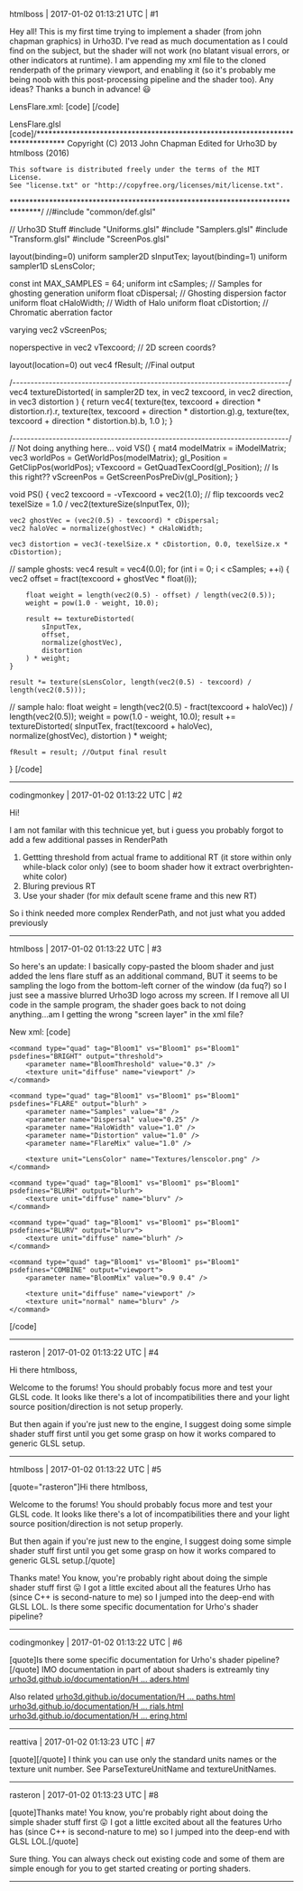htmlboss | 2017-01-02 01:13:21 UTC | #1

Hey all! This is my first time trying to implement a shader (from john chapman graphics) in Urho3D. I've read as much documentation as I could find on the subject, but the shader will not work (no blatant visual errors, or other indicators at runtime). I am appending my xml file to the cloned renderpath of the primary viewport, and enabling it (so it's probably me being noob with this post-processing pipeline and the shader too). Any ideas? Thanks a bunch in advance!  :smiley: 

LensFlare.xml:
[code]
<renderpath>
	<command  type="quad" tag="LensFlare" vs="LensFlare" ps="LensFlare" output="viewport" blend="add" enabled="true">
		<parameter name="Samples" value="8" />
		<parameter name="Dispersal" value="0.25" />
		<parameter name="HaloWidth" value="1.0" />
		<parameter name="Distortion" value="1.0" />
		<texture unit="InputTex" name="viewport" />
		<texture unit="LensColor" name="Textures/lenscolor.png" />
	</command>
</renderpath>
[/code]

LensFlare.glsl
[code]/*******************************************************************************
	Copyright (C) 2013 John Chapman
	Edited for Urho3D by htmlboss (2016)

	This software is distributed freely under the terms of the MIT License.
	See "license.txt" or "http://copyfree.org/licenses/mit/license.txt".
*******************************************************************************/
//#include "common/def.glsl"

// Urho3D Stuff
#include "Uniforms.glsl"
#include "Samplers.glsl"
#include "Transform.glsl"
#include "ScreenPos.glsl"

layout(binding=0) uniform sampler2D sInputTex;
layout(binding=1) uniform sampler1D sLensColor;

const int MAX_SAMPLES = 64;
uniform int cSamples; // Samples for ghosting generation
uniform float cDispersal; // Ghosting dispersion factor
uniform float cHaloWidth; // Width of Halo
uniform float cDistortion; // Chromatic aberration factor

varying vec2 vScreenPos;

noperspective in vec2 vTexcoord; // 2D screen coords?

layout(location=0) out vec4 fResult; //Final output

/*----------------------------------------------------------------------------*/
vec4 textureDistorted(
	in sampler2D tex, 
	in vec2 texcoord, 
	in vec2 direction,
	in vec3 distortion 
) {
	return vec4(
		texture(tex, texcoord + direction * distortion.r).r,
		texture(tex, texcoord + direction * distortion.g).g,
		texture(tex, texcoord + direction * distortion.b).b,
		1.0
	);
}

/*----------------------------------------------------------------------------*/
// Not doing anything here...
void VS() {
	mat4 modelMatrix = iModelMatrix;
    vec3 worldPos = GetWorldPos(modelMatrix);
    gl_Position = GetClipPos(worldPos);
    vTexcoord = GetQuadTexCoord(gl_Position); // Is this right??
    vScreenPos = GetScreenPosPreDiv(gl_Position);
}

void PS() {
	vec2 texcoord = -vTexcoord + vec2(1.0); // flip texcoords
	vec2 texelSize = 1.0 / vec2(textureSize(sInputTex, 0));
	
	vec2 ghostVec = (vec2(0.5) - texcoord) * cDispersal;
	vec2 haloVec = normalize(ghostVec) * cHaloWidth;
	
	vec3 distortion = vec3(-texelSize.x * cDistortion, 0.0, texelSize.x * cDistortion);

// sample ghosts:
	vec4 result = vec4(0.0);
	for (int i = 0; i < cSamples; ++i) {
		vec2 offset = fract(texcoord + ghostVec * float(i));
		
		float weight = length(vec2(0.5) - offset) / length(vec2(0.5));
		weight = pow(1.0 - weight, 10.0);
	
		result += textureDistorted(
			sInputTex,
			offset,
			normalize(ghostVec),
			distortion
		) * weight;
	}
	
	result *= texture(sLensColor, length(vec2(0.5) - texcoord) / length(vec2(0.5)));

//	sample halo:
	float weight = length(vec2(0.5) - fract(texcoord + haloVec)) / length(vec2(0.5));
	weight = pow(1.0 - weight, 10.0);
	result += textureDistorted(
		sInputTex,
		fract(texcoord + haloVec),
		normalize(ghostVec),
		distortion
	) * weight;
	
	fResult = result; //Output final result
}
[/code]

-------------------------

codingmonkey | 2017-01-02 01:13:22 UTC | #2

Hi!

I am not familar with this technicue yet, but i guess you probably forgot to add a few additional passes in RenderPath

1. Gettting threshold from actual frame to additional RT (it store within only while-black color only) (see to boom shader how it extract overbrighten-white color)
2. Bluring previous RT 
3. Use your shader (for mix default scene frame and this new RT)

So i think needed more complex RenderPath, and not just what you added previously

-------------------------

htmlboss | 2017-01-02 01:13:22 UTC | #3

So here's an update: I basically copy-pasted the bloom shader and just added the lens flare stuff as an additional command, BUT it seems to be sampling the logo from the bottom-left corner of the window (da fuq?) so I just see a massive blurred Urho3D logo across my screen. If I remove all UI code in the sample program, the shader goes back to not doing anything...am I getting the wrong "screen layer" in the xml file?

New xml:
[code]
<renderpath>
    <rendertarget name="blurv" tag="Bloom1" sizedivisor="4 4" format="rgb" filter="true" />
    <rendertarget name="blurh" tag="Bloom1" sizedivisor="4 4" format="rgb" filter="true" />
    <rendertarget name="threshold" tag="Bloom1" />
    
    <command type="quad" tag="Bloom1" vs="Bloom1" ps="Bloom1" psdefines="BRIGHT" output="threshold">
        <parameter name="BloomThreshold" value="0.3" />
        <texture unit="diffuse" name="viewport" />
    </command>

    <command type="quad" tag="Bloom1" vs="Bloom1" ps="Bloom1" psdefines="FLARE" output="blurh" >
        <parameter name="Samples" value="8" />
        <parameter name="Dispersal" value="0.25" />
        <parameter name="HaloWidth" value="1.0" />
        <parameter name="Distortion" value="1.0" />
        <parameter name="FlareMix" value="1.0" />

        <texture unit="LensColor" name="Textures/lenscolor.png" />
    </command>
    
    <command type="quad" tag="Bloom1" vs="Bloom1" ps="Bloom1" psdefines="BLURH" output="blurh">
        <texture unit="diffuse" name="blurv" />
    </command>
    
    <command type="quad" tag="Bloom1" vs="Bloom1" ps="Bloom1" psdefines="BLURV" output="blurv">
        <texture unit="diffuse" name="blurh" />
    </command>
    
    <command type="quad" tag="Bloom1" vs="Bloom1" ps="Bloom1" psdefines="COMBINE" output="viewport">
        <parameter name="BloomMix" value="0.9 0.4" />

        <texture unit="diffuse" name="viewport" />
        <texture unit="normal" name="blurv" />
    </command>
</renderpath>
[/code]

-------------------------

rasteron | 2017-01-02 01:13:22 UTC | #4

Hi there htmlboss,

Welcome to the forums! You should probably focus more and test your GLSL code. It looks like there's a lot of incompatibilities there and your light source position/direction is not setup properly.

But then again if you're just new to the engine, I suggest doing some simple shader stuff first until you get some grasp on how it works compared to generic GLSL setup.

-------------------------

htmlboss | 2017-01-02 01:13:22 UTC | #5

[quote="rasteron"]Hi there htmlboss,

Welcome to the forums! You should probably focus more and test your GLSL code. It looks like there's a lot of incompatibilities there and your light source position/direction is not setup properly.

But then again if you're just new to the engine, I suggest doing some simple shader stuff first until you get some grasp on how it works compared to generic GLSL setup.[/quote]

Thanks mate! You know, you're probably right about doing the simple shader stuff first :stuck_out_tongue: I got a little excited about all the features Urho has (since C++ is second-nature to me) so I jumped into the deep-end with GLSL LOL. Is there some specific documentation for Urho's shader pipeline?

-------------------------

codingmonkey | 2017-01-02 01:13:22 UTC | #6

[quote]Is there some specific documentation for Urho's shader pipeline?[/quote]
IMO documentation in part of about shaders is extreamly tiny
[urho3d.github.io/documentation/H ... aders.html](http://urho3d.github.io/documentation/HEAD/_shaders.html)

Also related
[urho3d.github.io/documentation/H ... paths.html](http://urho3d.github.io/documentation/HEAD/_render_paths.html)
[urho3d.github.io/documentation/H ... rials.html](http://urho3d.github.io/documentation/HEAD/_materials.html)
[urho3d.github.io/documentation/H ... ering.html](http://urho3d.github.io/documentation/HEAD/_rendering.html)

-------------------------

reattiva | 2017-01-02 01:13:23 UTC | #7

[quote]<texture unit="LensColor" name="Textures/lenscolor.png" />[/quote]
I think you can use only the standard units names or the texture unit number. See ParseTextureUnitName and textureUnitNames.

-------------------------

rasteron | 2017-01-02 01:13:23 UTC | #8

[quote]Thanks mate! You know, you're probably right about doing the simple shader stuff first :stuck_out_tongue: I got a little excited about all the features Urho has (since C++ is second-nature to me) so I jumped into the deep-end with GLSL LOL.[/quote]

Sure thing. You can always check out existing code and some of them are simple enough for you to get started creating or porting shaders.

-------------------------

